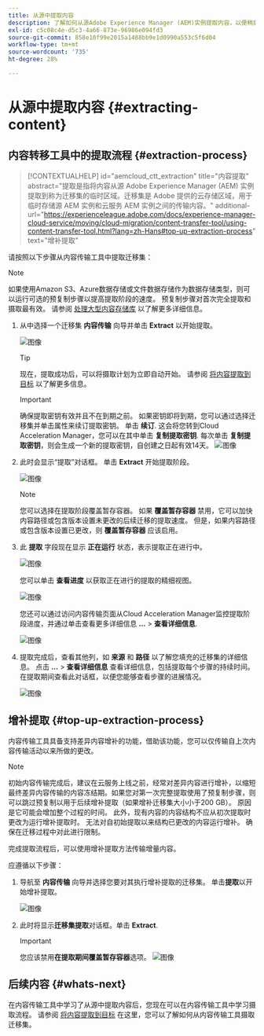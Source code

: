```yaml
---
title: 从源中提取内容
description: 了解如何从源Adobe Experience Manager (AEM)实例提取内容，以便稍后将其传输到Cloud ServiceAEM实例。
exl-id: c5c08c4e-d5c3-4a66-873e-96986e094fd3
source-git-commit: 858e10f99e2015a1488bb9e1d0990a553c5f6d04
workflow-type: tm+mt
source-wordcount: '735'
ht-degree: 28%

---
```


# 从源中提取内容 {#extracting-content}

## 内容转移工具中的提取流程 {#extraction-process}

>[!CONTEXTUALHELP]
>id="aemcloud_ctt_extraction"
>title="内容提取"
>abstract="提取是指将内容从源 Adobe Experience Manager (AEM) 实例提取到称为迁移集的临时区域。迁移集是 Adobe 提供的云存储区域，用于临时存储源 AEM 实例和云服务 AEM 实例之间的传输内容。"
>additional-url="https://experienceleague.adobe.com/docs/experience-manager-cloud-service/moving/cloud-migration/content-transfer-tool/using-content-transfer-tool.html?lang=zh-Hans#top-up-extraction-process" text="增补提取"


请按照以下步骤从内容传输工具中提取迁移集：

>[!NOTE]
>如果使用Amazon S3、Azure数据存储或文件数据存储作为数据存储类型，则可以运行可选的预复制步骤以提高提取阶段的速度。 预复制步骤对首次完全提取和摄取最有效。 请参阅 [处理大型内容存储库](/help/journey-migration/content-transfer-tool/using-content-transfer-tool/handling-large-content-repositories.md) 以了解更多详细信息。

1. 从中选择一个迁移集 **内容传输** 向导并单击 **Extract** 以开始提取。

   ![图像](/help/journey-migration/content-transfer-tool/assets-ctt/cttcam12.png)

   >[!TIP]
   >现在，提取成功后，可以将摄取计划为立即自动开始。 请参阅 [将内容提取到目标](/help/journey-migration/content-transfer-tool/using-content-transfer-tool/ingesting-content.md) 以了解更多信息。

   >[!IMPORTANT]
   >
   >确保提取密钥有效并且不在到期之前。 如果密钥即将到期，您可以通过选择迁移集并单击属性来续订提取密钥。 单击 **续订**. 这会将您转到Cloud Acceleration Manager，您可以在其中单击 **复制提取密钥**. 每次单击 **复制提取密钥**，则会生成一个新的提取密钥，自创建之日起有效14天。
   >![图像](/help/journey-migration/content-transfer-tool/assets-ctt/cttcam13.png)

1. 此时会显示“提取”对话框。 单击 **Extract** 开始提取阶段。

   ![图像](/help/journey-migration/content-transfer-tool/assets-ctt/cttcam14b.png)

   >[!NOTE]
   >您可以选择在提取阶段覆盖暂存容器。 如果 **覆盖暂存容器** 禁用，它可以加快内容路径或包含版本设置未更改的后续迁移的提取速度。 但是，如果内容路径或包含版本设置已更改，则 **覆盖暂存容器** 应该启用。

1. 此 **提取** 字段现在显示 **正在运行** 状态，表示提取正在进行中。

   ![图像](/help/journey-migration/content-transfer-tool/assets-ctt/cttcam15.png)

   您可以单击 **查看进度** 以获取正在进行的提取的精细视图。

   ![图像](/help/journey-migration/content-transfer-tool/assets-ctt/cttcam16.png)

   您还可以通过访问内容传输页面从Cloud Acceleration Manager监控提取阶段进度，并通过单击查看更多详细信息 **...** > **查看详细信息**.

   ![图像](/help/journey-migration/content-transfer-tool/assets-ctt/cttcam17.png)

1. 提取完成后，查看其他列，如 **来源** 和 **路径** 以了解您填充的迁移集的详细信息。 点击 **...** > **查看详细信息** 查看详细信息，包括提取每个步骤的持续时间。 在提取期间查看此对话框，以便您能够查看步骤的进展情况。

   ![图像](/help/journey-migration/content-transfer-tool/assets-ctt/cttcam18b.png)


## 增补提取 {#top-up-extraction-process}

内容传输工具具备支持差异内容增补的功能，借助该功能，您可以仅传输自上次内容传输活动以来所做的更改。

>[!NOTE]
>初始内容传输完成后，建议在云服务上线之前，经常对差异内容进行增补，以缩短最终差异内容传输的内容冻结期。如果您对第一次完整提取使用了预复制步骤，则可以跳过预复制以用于后续增补提取（如果增补迁移集大小小于200 GB）。 原因是它可能会增加整个过程的时间。
>此外，现有内容的内容结构不应从初次提取时更改为运行增补提取时。 无法对自初始提取以来结构已更改的内容运行增补。 确保在迁移过程中对此进行限制。

完成提取流程后，可以使用增补提取方法传输增量内容。

应遵循以下步骤：

1. 导航至 **内容传输** 向导并选择您要对其执行增补提取的迁移集。 单击&#x200B;**提取**&#x200B;以开始增补提取。

   ![图像](/help/journey-migration/content-transfer-tool/assets-ctt/cttcam19.png)

1. 此时将显示&#x200B;**迁移集提取**&#x200B;对话框。单击 **Extract**.

   >[!IMPORTANT]
   >您应该禁用&#x200B;**在提取期间覆盖暂存容器**选项。
   >![图像](/help/journey-migration/content-transfer-tool/assets-ctt/cttcam20.png)


## 后续内容 {#whats-next}

在内容传输工具中学习了从源中提取内容后，您现在可以在内容传输工具中学习摄取流程。 请参阅 [将内容提取到目标](/help/journey-migration/content-transfer-tool/using-content-transfer-tool/ingesting-content.md) 在这里，您可以了解如何从内容传输工具摄取迁移集。
